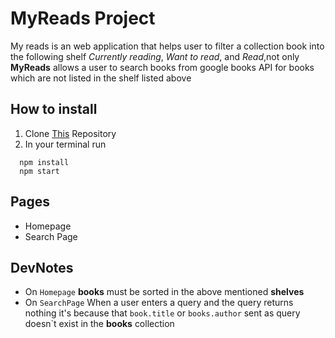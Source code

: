 # MyReads Project

My reads is an web application that helps user to filter a collection book into the following shelf _Currently reading_, _Want to read_, and _Read_,not only **MyReads** allows a user to search books from google books API
for books which are not listed in the shelf listed above

## How to install
1. Clone  [This](https://github.com/nahimanajz/reactnd-project-myreads-starter.git) Repository
2. In your terminal  run
 ``` 
   npm install
   npm start
  ```
 
 ## Pages
  * Homepage
  * Search Page
  ## DevNotes
  - On `Homepage` **books** must be sorted in the above mentioned **shelves**
  - On `SearchPage` When a user enters a query and the query returns nothing it's because that `book.title` or `books.author` sent as query doesn`t exist in the **books** collection 
  

